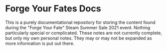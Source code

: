# Forge Your Fates Docs

This is a purely documentational repository for storing the content
found during the "Forge Your Fate" Steam Summer Sale 2021
event. Nothing particularly special or complicated. These notes are
not currently complete, but only my own personal notes. They may or
may not be expanded as more information is put out there.
